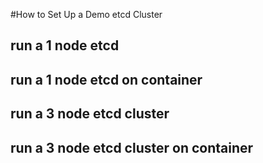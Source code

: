#How to Set Up a Demo etcd Cluster

## run a 1 node etcd

## run a 1 node etcd on container

## run a 3 node etcd cluster

## run a 3 node etcd cluster on container
